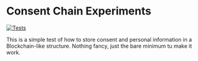 # Consent Chain Experiments

[![Tests](https://github.com/igponce/ConsentChain/actions/workflows/main.yml/badge.svg)](https://github.com/igponce/ConsentChain/actions/workflows/main.yml)

This is a simple test of how to store consent and personal information in a Blockchain-like structure.
Nothing fancy, just the bare minimum tu make it work.
